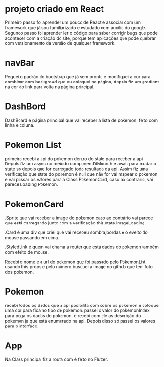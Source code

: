# projeto criado em React

Primeiro passo foi aprender um pouco de React e associar com um framework que já sou familiarizado e estudado com auxílio do google.
Segundo passo foi aprender ler o código para saber corrigir bugs que pode acontecer com a criação do site, porque tem aplicações que pode quebrar com versionamento da versão de qualquer framework.

# navBar

Peguei o padrão do bootstrap que já vem pronto e modifiquei a cor para combinar com backgroud que eu coloquei na página, depois fiz um gradient na cor do link para volta na página principal.

# DashBord 

DashBoard é página principal que vai receber a lista de pokemon, feito com linha e coluna.

# Pokemon List

primeiro recebi a api do pokemon dentro do state para receber a api.
Depois fiz um async no metodo componentDiMounth e await para mudar o state só depois que for carregado todo resultado da api.
Assim fiz uma verificação que state do pokemon é null que não for vai mapear o pokemon e vai passar os valores para a Class PokemonCard, caso ao contrario, vai parece Loading Pokemon.

# PokemonCard

.Sprite que vai receber a image do pokemon caso ao contrário vai parece que está carregando junto com a verificação this.state.imageLoading.

.Card é uma div que criei que vai recebeu sombra,bordas e o eveito do mouse passando em cima.

.StyledLink é quem vai chama a router que está dados do pokemon também com efeito de mouse.

Recebi o nome e a url do pokemon que foi passado pelo PokemonList usando this.props e pelo número busquei a image no github que tem foto dos pokemon.

# Pokemon

recebi todos os dados que a api posibilita com  sobre os pokemon e coloque uma cor para fica no tipo de pokemon.
passei o valor do pokemonIndex para pega os dados do pokemon.
e recebi com ele as descrição do pokemon ja que está enumerado na api.
Depois disso só passei os valores para o interface.

# App 

Na Class principal fiz a routa com é feito no Flutter.











